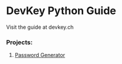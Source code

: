 # DevKey Python Guide
Visit the guide at devkey.ch

### Projects:
1. [Password Generator](https://github.com/p-i-c-o/devkeypython/blob/main/passwordgenerator.py)
